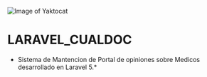 ![Image of Yaktocat](https://github.com/cluco91/LARAVEL_CUALDOC/blob/master/doctor.png)

# LARAVEL_CUALDOC

- Sistema de Mantencion de Portal de opiniones sobre Medicos desarrollado en Laravel 5.*
